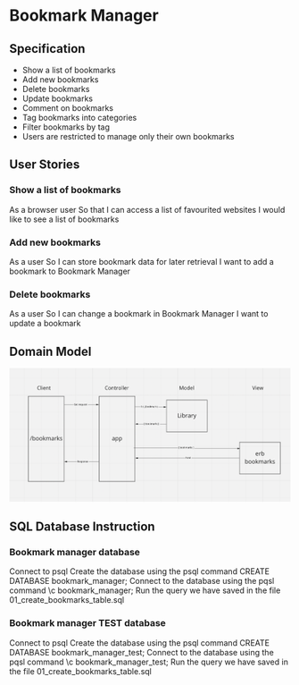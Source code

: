 # Bookmark Manager

## Specification

* Show a list of bookmarks
* Add new bookmarks
* Delete bookmarks
* Update bookmarks
* Comment on bookmarks
* Tag bookmarks into categories
* Filter bookmarks by tag
* Users are restricted to manage only their own bookmarks

## User Stories

### Show a list of bookmarks
As a browser user
So that I can access a list of favourited websites 
I would like to see a list of bookmarks

### Add new bookmarks
As a user
So I can store bookmark data for later retrieval
I want to add a bookmark to Bookmark Manager

### Delete bookmarks
As a user
So I can change a bookmark in Bookmark Manager
I want to update a bookmark

## Domain Model

![image title](/images/dom_mod0.png)

## SQL Database Instruction

### Bookmark manager database
Connect to psql
Create the database using the psql command CREATE DATABASE bookmark_manager;
Connect to the database using the pqsl command \c bookmark_manager;
Run the query we have saved in the file 01_create_bookmarks_table.sql

### Bookmark manager TEST database
Connect to psql
Create the database using the psql command CREATE DATABASE bookmark_manager_test;
Connect to the database using the pqsl command \c bookmark_manager_test;
Run the query we have saved in the file 01_create_bookmarks_table.sql
